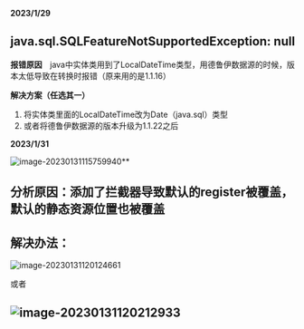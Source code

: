 **2023/1/29**

## java.sql.SQLFeatureNotSupportedException: null



**报错原因**　java中实体类用到了LocalDateTime类型，用德鲁伊数据源的时候，版本太低导致在转换时报错（原来用的是1.1.16）

**解决方案（任选其一）**

1. 将实体类里面的LocalDateTime改为Date（java.sql）类型
2. 或者将德鲁伊数据源的版本升级为1.1.22之后



**2023/1/31**

![image-20230131115759940](C:\Users\86158\AppData\Roaming\Typora\typora-user-images\image-20230131115759940.png)**

## 分析原因：添加了拦截器导致默认的register被覆盖，默认的静态资源位置也被覆盖

## 解决办法：

![image-20230131120124661](C:\Users\86158\AppData\Roaming\Typora\typora-user-images\image-20230131120124661.png)

或者

## ![image-20230131120212933](C:\Users\86158\AppData\Roaming\Typora\typora-user-images\image-20230131120212933.png) 	